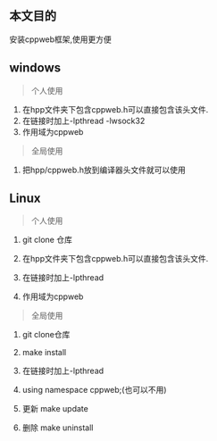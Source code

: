 ## 本文目的

安装cppweb框架,使用更方便

## windows

>  个人使用

1. 在hpp文件夹下包含cppweb.h可以直接包含该头文件.
2. 在链接时加上-lpthread -lwsock32
3. 作用域为cppweb

> 全局使用

1. 把hpp/cppweb.h放到编译器头文件就可以使用

## Linux

> 个人使用

1. git clone 仓库

2. 在hpp文件夹下包含cppweb.h可以直接包含该头文件.

3. 在链接时加上-lpthread

4. 作用域为cppweb

> 全局使用

1. git clone仓库

2. make install

3. 在链接时加上-lpthread

4. using namespace cppweb;(也可以不用)

5. 更新 make update

6. 删除 make uninstall
